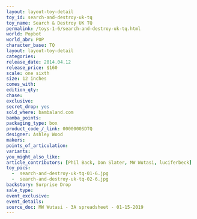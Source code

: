```yaml
---
layout: layout-toy-detail 
toy_id: search-and-destroy-uk-tq
toy_name: Search & Destroy UK TQ
permalink: /toys-1-6/search-and-destroy-uk-tq.html
world: Popbot
world_abr: POP
character_base: TQ
layout: layout-toy-detail
categories: 
release_date: 2014.04.12
release_price: $160 
scale: one sixth
size: 12 inches
comes_with: 
edition_qty: 
chase: 
exclusive: 
secret_drop: yes
sold_where: bambaland.com
bamba_points: 
packaging_type: box
product_code_/_link: 0000000SDTQ
designer: Ashley Wood
makers: 
points_of_articulation: 
variants: 
you_might_also_like: 
article_contributors: [Phil Back, Don Slater, MW Wutasi, luciferbeck]
toy_pics: 
  -  search-and-destroy-uk-tq-01-6.jpg
  -  search-and-destroy-uk-tq-02-6.jpg
backstory: Surprise Drop
sale_type: 
event_exclusive: 
event_details: 
source_doc: MW Wutasi - 3A spreadsheet - 01-15-2019
---
```


